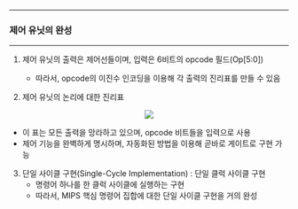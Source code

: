 -----
### 제어 유닛의 완성
-----
1. 제어 유닛의 출력은 제어선들이며, 입력은 6비트의 opcode 필드(Op[5:0])
   - 따라서, opcode의 이진수 인코딩을 이용해 각 출력의 진리표를 만들 수 있음

2. 제어 유닛의 논리에 대한 진리표
<div align="center">
<img src="https://github.com/user-attachments/assets/2430f28b-9aec-4d6b-96b9-10ec3b859df2">
</div>

   - 이 표는 모든 출력을 망라하고 있으며, opcode 비트들을 입력으로 사용
   - 제어 기능을 완벽하게 명시하며, 자동화된 방법을 이용해 곧바로 게이트로 구현 가능

3. 단일 사이클 구현(Single-Cycle Implementation) : 단일 클럭 사이클 구현
   - 명령어 하나를 한 클럭 사이클에 실행하는 구현
   - 따라서, MIPS 핵심 명령어 집합에 대한 단일 사이클 구현을 거의 완성
